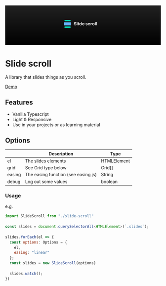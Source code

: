 [![Slide scroll banner](./.github/assets/banner.svg)](https://hellraiserrob.github.io/slide-scroll)

# Slide scroll

A library that slides things as you scroll.

[Demo](https://hellraiserrob.github.io/slide-scroll/)

## Features

- Vanilla Typescript
- Light & Responsive
- Use in your projects or as learning material


## Options

|             | Description | Type    | 
| ----------- | ----------- | ------- | 
| el    | The slides elements  | HTMLElement |
| grid    | See Grid type below  | Grid[] |
| easing    | The easing function (see easing.js)  | String |
| debug    | Log out some values  | boolean |


### Usage

e.g.

```javascript
import SlideScroll from "./slide-scroll"

const slides = document.querySelectorAll<HTMLElement>(`.slides`);

slides.forEach(el => {
  const options: Options = {
    el,
    easing: "linear"
  };
  const slides = new SlideScroll(options)

  slides.watch();
})

```

